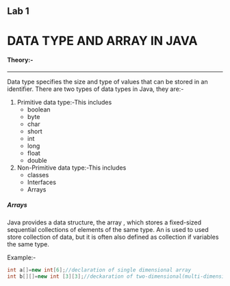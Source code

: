 ## Lab 1

# DATA TYPE AND ARRAY IN JAVA

#### Theory:-
---

Data type specifies the size and type of values that can be stored in an identifier. There are two types of data types in Java, they are:-
1. Primitive data type:-This includes
	* boolean
	* byte
	* char
	* short 
	* int
	* long 
	* float
	* double
2. Non-Primitive data type:-This includes
	* classes
	* Interfaces
	* Arrays

##### Arrays

Java provides a data structure, the array , which stores a fixed-sized sequential collections of elements of the same type. An is used to used store collection of data, but it is often also defined as collection if variables the same type.

Example:-
```Java
int a[]=new int[6];//declaration of single dimensional array
int b[][]=new int [3][3];//deckaration of two-dimensional(multi-dimensional array)

